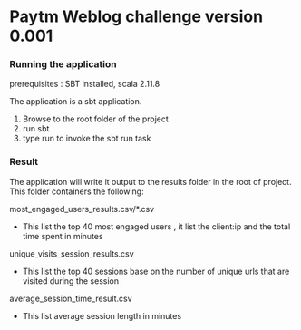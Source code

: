 # Paytm Weblog challenge version 0.001


### Running the application

prerequisites : SBT installed, scala 2.11.8

The application is a sbt application.
1. Browse to the root folder of the project 
2. run sbt 
3. type run to invoke the sbt run task

### Result 

The application will write it output to the results folder in the root of 
project. 
This folder containers the following: 

most_engaged_users_results.csv/*.csv
 - This list the top 40 most engaged users , it list the client:ip 
   and the total time spent in minutes
 
unique_visits_session_results.csv
  - This list the top 40 sessions base on the 
    number of unique urls that are visited during 
    the session
    
average_session_time_result.csv 

- This list average session length in minutes








